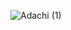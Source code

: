![Adachi (1)](https://user-images.githubusercontent.com/112198906/201732538-7a788918-fe32-400c-be31-6595519869fd.png)
